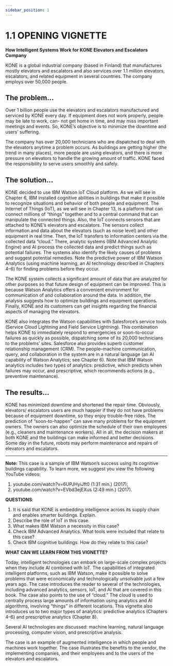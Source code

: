```yaml
---
sidebar_position: 1
---
```


# 1.1 OPENING VIGNETTE

**How Intelligent Systems Work for KONE Elevators and Escalators Company**

KONE is a global industrial company (based in Finland) that manufactures mostly elevators and escalators and also services over 1.1 million elevators, escalators, and related equipment in several countries. The company employs over 50,000 people.


## The problem…

Over 1 billion people use the elevators and escalators manufactured and serviced by KONE every day. If equipment does not work properly, people may be late to work, can- not get home in time, and may miss important meetings and events. So, KONE’s objective is to minimize the downtime and users’ suffering.

The company has over 20,000 technicians who are dispatched to deal with the elevators anytime a problem occurs. As buildings are getting higher (the trend in many places), more people are using elevators, and there is more pressure on elevators to handle the growing amount of traffic. KONE faced the responsibility to serve users smoothly and safely.

## The solution…

KONE decided to use IBM Watson IoT Cloud platform. As we will see in Chapter 6, IBM installed cognitive abilities in buildings that make it possible to recognize situations and behavior of both people and equipment. The Internet of Things (IoT), as we will see in Chapter 13, is a platform that can connect millions of “things” together and to a central command that can manipulate the connected things. Also, the IoT connects sensors that are attached to KONE’s elevators and escalators. The sensors collect information and data about the elevators (such as noise level) and other equipment in real time. Then, the IoT transfers to information centers via the collected data “cloud.” There, analytic systems (IBM Advanced Analytic Engine) and AI process the collected data and predict things such as potential failures. The systems also identify the likely causes of problems and suggest potential remedies. Note the predictive power of IBM Watson Analytics (using machine learning, an AI technology described in Chapters 4–6) for finding problems before they occur.

The KONE system collects a significant amount of data that are analyzed for other purposes so that future design of equipment can be improved. This is because Watson Analytics offers a convenient environment for communication of and collaboration around the data. In addition, the analysis suggests how to optimize buildings and equipment operations. Finally, KONE and its customers can get insights regarding the financial aspects of managing the elevators.

KONE also integrates the Watson capabilities with Salesforce’s service tools (Service Cloud Lightning and Field Service Lightning). This combination helps KONE to immediately respond to emergencies or soon-to-occur failures as quickly as possible, dispatching some of its 20,000 technicians to the problems’ sites. Salesforce also provides superb customer relationship management (CRM). The people–machine communication, query, and collaboration in the system are in a natural language (an AI capability of Watson Analytics; see Chapter 6). Note that IBM Watson analytics includes two types of analytics: predictive, which predicts when failures may occur, and prescriptive, which recommends actions (e.g., preventive maintenance).


## The results…
KONE has minimized downtime and shortened the repair time. Obviously, elevators/ escalators users are much happier if they do not have problems because of equipment downtime, so they enjoy trouble-free rides. The prediction of “soon-to-happen” can save many problems for the equipment owners. The owners can also optimize the schedule of their own employees (e.g., cleaners and maintenance workers). All in all, the decision makers at both KONE and the buildings can make informed and better decisions. Some day in the future, robots may perform maintenance and repairs of elevators and escalators.

***

**Note:** This case is a sample of IBM Watson’s success using its cognitive buildings capability. To learn more, we suggest you view the following YouTube videos: 
1. youtube.com/watch?v=6UPJHyiJft0 (1:31 min.) (2017); 
2. youtube.com/watch?v=EVbd3ejEXus (2:49 min.) (2017).

**QUESTIONS**: 
1. It is said that KONE is embedding intelligence across its supply chain and enables smarter buildings. Explain.
2. Describe the role of IoT in this case.
3. What makes IBM Watson a necessity in this case?
4. Check IBM Advanced Analytics. What tools were included that relate to this case?
5. Check IBM cognitive buildings. How do they relate to this case?

**WHAT CAN WE LEARN FROM THIS VIGNETTE?**

Today, intelligent technologies can embark on large-scale complex projects when they include AI combined with IoT. The capabilities of integrated intelligent platforms, such as IBM Watson, make it possible to solve problems that were economically and technologically unsolvable just a few years ago. The case introduces the reader to several of the technologies, including advanced analytics, sensors, IoT, and AI that are covered in this book. The case also points to the use of “cloud.” The cloud is used to centrally process large amounts of information using analytics and AI algorithms, involving “things” in different locations. This vignette also introduces us to two major types of analytics: predictive analytics (Chapters 4–6) and prescriptive analytics (Chapter 8).

Several AI technologies are discussed: machine learning, natural language processing, computer vision, and prescriptive analysis.

The case is an example of augmented intelligence in which people and machines work together. The case illustrates the benefits to the vendor, the implementing companies, and their employees and to the users of the elevators and escalators.